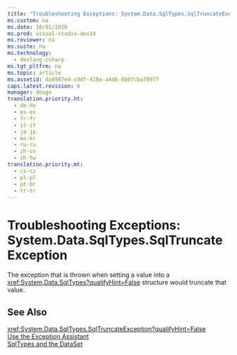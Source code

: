 ```yaml
---
title: "Troubleshooting Exceptions: System.Data.SqlTypes.SqlTruncateException"
ms.custom: na
ms.date: 10/01/2016
ms.prod: visual-studio-dev14
ms.reviewer: na
ms.suite: na
ms.technology: 
  - devlang-csharp
ms.tgt_pltfrm: na
ms.topic: article
ms.assetid: da8987e4-c9df-418a-a4d6-8b07cba78977
caps.latest.revision: 6
manager: douge
translation.priority.ht: 
  - de-de
  - es-es
  - fr-fr
  - it-it
  - ja-jp
  - ko-kr
  - ru-ru
  - zh-cn
  - zh-tw
translation.priority.mt: 
  - cs-cz
  - pl-pl
  - pt-br
  - tr-tr
---
```

# Troubleshooting Exceptions: System.Data.SqlTypes.SqlTruncateException
The exception that is thrown when setting a value into a <xref:System.Data.SqlTypes?qualifyHint=False> structure would truncate that value.  
  
## See Also  
 <xref:System.Data.SqlTypes.SqlTruncateException?qualifyHint=False>   
 [Use the Exception Assistant](../Topic/How%20to:%20Use%20the%20Exception%20Assistant.md)   
 [SqlTypes and the DataSet](../Topic/SqlTypes%20and%20the%20DataSet.md)